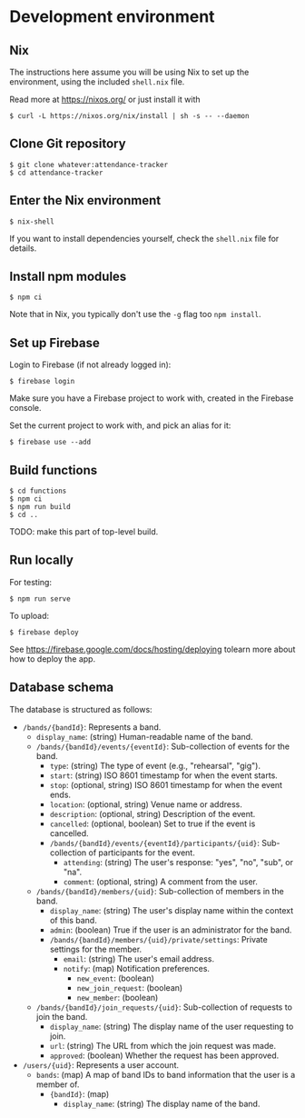 # Development environment

## Nix

The instructions here assume you will be using Nix to set up the environment, using the included `shell.nix` file.

Read more at https://nixos.org/ or just install it with

```
$ curl -L https://nixos.org/nix/install | sh -s -- --daemon
```

## Clone Git repository

```
$ git clone whatever:attendance-tracker
$ cd attendance-tracker
```

## Enter the Nix environment

```
$ nix-shell
```

If you want to install dependencies yourself, check the `shell.nix` file for details.

## Install npm modules

```
$ npm ci
```

Note that in Nix, you typically don't use the `-g` flag too `npm install`.

## Set up Firebase

Login to Firebase (if not already logged in):

```
$ firebase login
```

Make sure you have a Firebase project to work with, created in the Firebase console.

Set the current project to work with, and pick an alias for it:

```
$ firebase use --add
```

## Build functions

```
$ cd functions
$ npm ci
$ npm run build
$ cd ..
```

TODO: make this part of top-level build.

## Run locally

For testing:

```
$ npm run serve
```

To upload:

```
$ firebase deploy
```

See https://firebase.google.com/docs/hosting/deploying tolearn more about how to deploy the app.

## Database schema

The database is structured as follows:

*   `/bands/{bandId}`: Represents a band.
    *   `display_name`: (string) Human-readable name of the band.
    *   `/bands/{bandId}/events/{eventId}`: Sub-collection of events for the band.
        *   `type`: (string) The type of event (e.g., "rehearsal", "gig").
        *   `start`: (string) ISO 8601 timestamp for when the event starts.
        *   `stop`: (optional, string) ISO 8601 timestamp for when the event ends.
        *   `location`: (optional, string) Venue name or address.
        *   `description`: (optional, string) Description of the event.
        *   `cancelled`: (optional, boolean) Set to true if the event is cancelled.
        *   `/bands/{bandId}/events/{eventId}/participants/{uid}`: Sub-collection of participants for the event.
            *   `attending`: (string) The user's response: "yes", "no", "sub", or "na".
            *   `comment`: (optional, string) A comment from the user.
    *   `/bands/{bandId}/members/{uid}`: Sub-collection of members in the band.
        *   `display_name`: (string) The user's display name within the context of this band.
        *   `admin`: (boolean) True if the user is an administrator for the band.
        *   `/bands/{bandId}/members/{uid}/private/settings`: Private settings for the member.
            *   `email`: (string) The user's email address.
            *   `notify`: (map) Notification preferences.
                *   `new_event`: (boolean)
                *   `new_join_request`: (boolean)
                *   `new_member`: (boolean)
    *   `/bands/{bandId}/join_requests/{uid}`: Sub-collection of requests to join the band.
        *   `display_name`: (string) The display name of the user requesting to join.
        *   `url`: (string) The URL from which the join request was made.
        *   `approved`: (boolean) Whether the request has been approved.
*   `/users/{uid}`: Represents a user account.
    *   `bands`: (map) A map of band IDs to band information that the user is a member of.
        *   `{bandId}`: (map)
            *   `display_name`: (string) The display name of the band.
